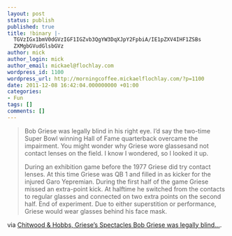 ```yaml
---
layout: post
status: publish
published: true
title: !binary |-
  TGVzIGx1bmV0dGVzIGF1IGZvb3QgYW3DqXJpY2FpbiA/IE1pZXV4IHF1ZSBs
  ZXMgbGVudGlsbGVz
author: mick
author_login: mick
author_email: mickael@flochlay.com
wordpress_id: 1100
wordpress_url: http://morningcoffee.mickaelflochlay.com/?p=1100
date: 2011-12-08 16:42:04.000000000 +01:00
categories:
- Fun
tags: []
comments: []
---
```

<blockquote>Bob Griese was legally blind in his right eye. I’d say the two-time Super Bowl winning Hall of Fame quarterback overcame the impairment. You might wonder why Griese wore glassesand not contact lenses on the field. I know I wondered, so I looked it up.

During an exhibition game before the 1977 Griese did try contact lenses. At this time Griese was QB 1 and filled in as kicker for the injured Garo Yepremian. During the first half of the game Griese missed an extra-point kick. At halftime he switched from the contacts to regular glasses and connected on two extra points on the second half. End of experiment. Due to either superstition or performance, Griese would wear glasses behind his face mask.</blockquote>
via <a href="http://chitwoodandhobbs.com/post/7784011191/grieses-spectacles">Chitwood &amp; Hobbs, Griese’s Spectacles Bob Griese was legally blind...</a>.
